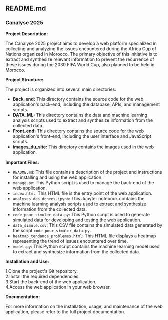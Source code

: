 ## README.md

### Canalyse 2025

**Project Description:**  

The Canalyse 2025 project aims to develop a web platform specialized in collecting and analyzing the issues encountered during the Africa Cup of Nations organized in Morocco. The primary objective of this initiative is to extract and synthesize relevant information to prevent the recurrence of these issues during the 2030 FIFA World Cup, also planned to be held in Morocco. 

**Project Structure:**  

The project is organized into several main directories:  

* **Back_end:** This directory contains the source code for the web application's back-end, including the database, APIs, and management scripts.  
* **DATA_ML:** This directory contains the data and machine learning analysis scripts used to extract and synthesize information from the collected data.  
* **Front_end:** This directory contains the source code for the web application's front-end, including the user interface and JavaScript scripts.  
* **images_du_site:** This directory contains the images used in the web application.  

**Important Files:**

* `README.md`: This file contains a description of the project and instructions for installing and using the web application.  
* `manage.py`: This Python script is used to manage the back-end of the web application.  
* `index.html`: This HTML file is the entry point of the web application.  
* `analyses_des_donees.ipynb`: This Jupyter notebook contains the machine learning analysis scripts used to extract and synthesize information from the collected data.  
* `code_pour_simuler_data.py`: This Python script is used to generate simulated data for developing and testing the web application.  
* `data_simule.csv`: This CSV file contains the simulated data generated by the script `code_pour_simuler_data.py`.  
* `heatmap_tendance_problemes.html`: This HTML file displays a heatmap representing the trend of issues encountered over time.
* `model.py`: This Python script contains the machine learning model used to extract and synthesize information from the collected data.

  
**Installation and Use:**

1.Clone the project's Git repository.  
2.Install the required dependencies.  
3.Start the back-end of the web application.  
4.Access the web application in your web browser.  

**Documentation:**

For more information on the installation, usage, and maintenance of the web application, please refer to the full project documentation.



